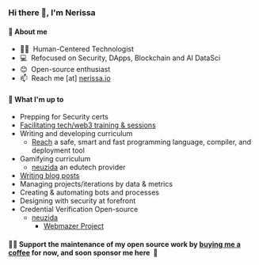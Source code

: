 <h3> Hi there 👋, I'm Nerissa</h3>

#### 📃 About me
- 👩‍💻  &nbsp;Human-Centered Technologist
- 💻  &nbsp;Refocused on Security, DApps, Blockchain and AI DataSci
- 😊  &nbsp;Open-source enthusiast
- 📫  &nbsp;Reach me [at] [nerissa.io](https://www.nerissa.io)

#### 🌱 What I'm up to
- Prepping for Security certs
- [Facilitating tech/web3 training & sessions](https://neuzida.io)
- Writing and developing curriculum 
  - [Reach](https://reach.sh) a safe, smart and fast programming language, compiler, and deployment tool
- Gamifying curriculum 
  - [neuzida](https://neuzida.io) an edutech provider 
- [Writing blog posts](https://nerissa.io) 
- Managing projects/iterations by data & metrics 
- Creating & automating bots and processes
- Designing with security at forefront
- Credential Verification Open-source 
  - [neuzida](https://neuzida.io)
    - [Webmazer Project](https://neuzida.io)

#### 👩‍💻&nbsp;Support the maintenance of my open source work by [buying me a coffee](https://www.buymeacoffee.com/Nerissa.io ) for now, and soon sponsor me here &nbsp;🤗
